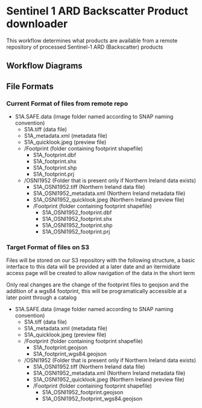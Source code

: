 # Sentinel 1 ARD Backscatter Product downloader

This workflow determines what products are available from a remote repository of processed Sentinel-1 ARD (Backscatter) products

## Workflow Diagrams



## File Formats

### Current Format of files from remote repo

- S1A<IMAGE ID>.SAFE.data  (image folder named according to SNAP naming convention)
  - S1A<IMAGE ID>.tiff  (data file)
  - S1A<IMAGE ID>_metadata.xml  (metadata file)
  - S1A<IMAGE ID>_quicklook.jpeg (preview file)
  - /Footprint  (folder containing footprint shapefile)
    - S1A<IMAGE ID>_footprint.dbf
    - S1A<IMAGE ID>_footprint.shx
    - S1A<IMAGE ID>_footprint.shp
    - S1A<IMAGE ID>_footprint.prj
  - /OSNI1952 (Folder that is present only if Northern Ireland data exists)
    - S1A<IMAGE ID>_OSNI1952.tiff  (Northern Ireland data file)
    - S1A<IMAGE ID>_OSNI1952_metadata.xml  (Northern Ireland metadata file)
    - S1A<IMAGE ID>_OSNI1952_quicklook.jpeg (Northern Ireland preview file)
    - /Footprint  (folder containing footprint shapefile)
      - S1A<IMAGE ID>_OSNI1952_footprint.dbf
      - S1A<IMAGE ID>_OSNI1952_footprint.shx
      - S1A<IMAGE ID>_OSNI1952_footprint.shp
      - S1A<IMAGE ID>_OSNI1952_footprint.prj

### Target Format of files on S3

Files will be stored on our S3 repository with the following structure, a basic interface to this data will be provided at a later date and an itermidiate access page will be created to allow navigation of the data in the short term

Only real changes are the change of the footprint files to geojson and the addition of a wgs84 footprint, this will be programatically accessible at a later point through a catalog

- S1A<IMAGE ID>.SAFE.data  (image folder named according to SNAP naming convention)
  - S1A<IMAGE ID>.tiff  (data file)
  - S1A<IMAGE ID>_metadata.xml  (metadata file)
  - S1A<IMAGE ID>_quicklook.jpeg (preview file)
  - /Footprint  (folder containing footprint shapefile)
    - S1A<IMAGE ID>_footprint.geojson
    - S1A<IMAGE ID>_footprint_wgs84.geojson
  - /OSNI1952 (Folder that is present only if Northern Ireland data exists)
    - S1A<IMAGE ID>_OSNI1952.tiff  (Northern Ireland data file)
    - S1A<IMAGE ID>_OSNI1952_metadata.xml  (Northern Ireland metadata file)
    - S1A<IMAGE ID>_OSNI1952_quicklook.jpeg (Northern Ireland preview file)
    - /Footprint  (folder containing footprint shapefile)
      - S1A<IMAGE ID>_OSNI1952_footprint.geojson
      - S1A<IMAGE ID>_OSNI1952_footprint_wgs84.geojson
